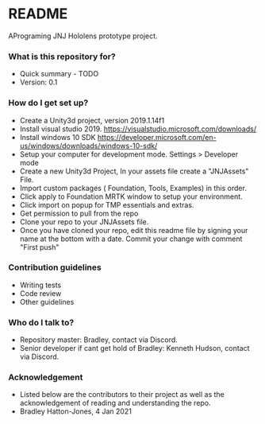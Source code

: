 # README #

APrograming JNJ Hololens prototype project. 

### What is this repository for? ###

* Quick summary - TODO
* Version: 0.1

### How do I get set up? ###

* Create a Unity3d project, version 2019.1.14f1
* Install visual studio 2019. https://visualstudio.microsoft.com/downloads/
* Install windows 10 SDK https://developer.microsoft.com/en-us/windows/downloads/windows-10-sdk/
* Setup your computer for development mode. Settings > Developer mode
* Create a new Unity3d Project, In your assets file create a "JNJAssets" File. 
* Import custom packages ( Foundation, Tools, Examples) in this order. 
* Click apply to Foundation MRTK window to setup your environment.
* Click import on popup for TMP essentials and extras.
* Get permission to pull from the repo
* Clone your repo to your JNJAssets file.
* Once you have cloned your repo, edit this readme file by signing your name at the bottom with a date. Commit your change with comment "First push"

### Contribution guidelines ###

* Writing tests
* Code review
* Other guidelines

### Who do I talk to? ###

* Repository master: Bradley, contact via Discord.
* Senior developer if cant get hold of Bradley: Kenneth Hudson, contact via Discord. 

### Acknowledgement ###
* Listed below are the contributors to their project as well as the acknowledgement of reading and understanding the repo.
* Bradley Hatton-Jones, 4 Jan 2021